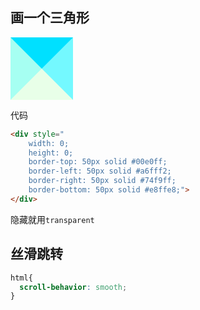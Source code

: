 ## 画一个三角形

<div style="    
    width: 0;
    height: 0;
    border-top: 50px solid #00e0ff;
    border-left: 50px solid #a6fff2;
    border-right: 50px solid #74f9ff;
    border-bottom: 50px solid #e8ffe8;">
</div>

代码

```html
<div style="    
    width: 0;
    height: 0;
    border-top: 50px solid #00e0ff;
    border-left: 50px solid #a6fff2;
    border-right: 50px solid #74f9ff;
    border-bottom: 50px solid #e8ffe8;">
</div>
```

隐藏就用<code>transparent</code>

## 丝滑跳转

```css
html{
  scroll-behavior: smooth;
}
```
